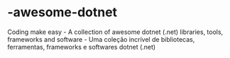 # -awesome-dotnet
Coding make easy - A collection of awesome dotnet (.net) libraries, tools, frameworks and software - Uma coleção incrível de bibliotecas, ferramentas, frameworks e softwares dotnet (.net)
